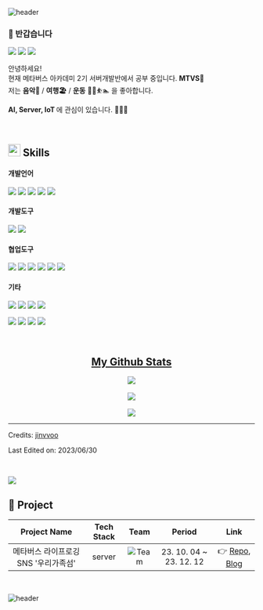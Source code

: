 ![header](https://capsule-render.vercel.app/api?type=waving&height=250&color=0:B22222,50:C23352&text=백엔드%20개발자%20'김진우'%20입니다&fontAlign=50&fontSize=50&fontColor=FFFFFF&section=header&reversal=false&textBg=false&descAlign=72)

### 🤞 반갑습니다
<p>
  <a href="https://blog.naver.com" target="_blank"><img src="https://img.shields.io/badge/BLOG-282828?style=flat-square&logo=Notion&logoColor=white"/></a>
  <a href="https://www.instagram.com/" target="_blank"><img src="https://img.shields.io/badge/insta-CB3F7C?style=flat-square&logo=Instagram&logoColor=white"/></a>
  <a href="mailto:jinvvookim@gmail.com" target="_blank"><img src="https://img.shields.io/badge/Gmail-EA4335?style=flat-square&logo=Gmail&logoColor=white"/></a>
</p>


<p>
 
  안녕하세요!  <img src="https://media.giphy.com/media/hvRJCLFzcasrR4ia7z/giphy.gif" width="15"> <br>
  현재 메타버스 아카데미 2기 서버개발반에서 공부 중입니다. <b>MTVS🚀</b> <br>
  저는 <b> 음악</b>🎸 / <b> 여행🏖️</b> / <b>운동</b> 🚴‍♂️️⛹️🏊  을 좋아합니다. <br>

  <b> AI, Server, IoT </b> 에 관심이 있습니다. 👨🏻‍💻
</p>

<br>

## <img src="https://media2.giphy.com/media/QssGEmpkyEOhBCb7e1/giphy.gif?cid=ecf05e47a0n3gi1bfqntqmob8g9aid1oyj2wr3ds3mg700bl&rid=giphy.gif" width ="25"><b> Skills</b>

#### 개발언어
<p>
  <img src="https://img.shields.io/badge/Python-3776AB?style=flat-square&logo=python&logoColor=white">
  <img src="https://img.shields.io/badge/Java-007396?style=flat-square&logo=java&logoColor=white"/>
  <img src="https://img.shields.io/badge/HTML5-E34F26?style=flat-square&logo=HTML5&logoColor=white"/>
  <img src="https://img.shields.io/badge/CSS3-1572B6?style=flat-square&logo=CSS3&logoColor=white"/>
  <img src="https://img.shields.io/badge/JavaScript-F7DF1E?style=flat-square&logo=JavaScript&logoColor=white"/>
</p>

#### 개발도구
<p>
  <img src="https://img.shields.io/badge/VSCODE-007ACC?style=flat-square&logo=visualstudiocode&logoColor=white">
  <img src="https://img.shields.io/badge/IntelliJ IDEA-000000?style=flat-square&logo=IntelliJ IDEA&logoColor=white"/>
</p>

#### 협업도구
<p>
  <img src="https://img.shields.io/badge/Git-F05032?style=flat-square&logo=Git&logoColor=white"/>
  <img src="https://img.shields.io/badge/GitHub-181717?style=flat-square&logo=GitHub&logoColor=white"/>
  <img src="https://img.shields.io/badge/Sourcetree-0052CC?style=flat-square&logo=sourcetree&logoColor=white">
  <img src="https://img.shields.io/badge/Notion-000000?style=flat-square&logo=notion&logoColor=white">
  <img src="https://img.shields.io/badge/slack-4A154B?style=flat-square&logo=slack&logoColor=white">
  <img src="https://img.shields.io/badge/discord-%235865F2.svg?style=flat-square&logo=discord&logoColor=white">
</p>

#### 기타
<p>
  <img src="https://img.shields.io/badge/Spring-6DB33F?style=flat-square&logo=Spring&logoColor=white"/>
  <img src="https://img.shields.io/badge/BootStrap-7952B3?style=flat-square&logo=BootStrap&logoColor=white"/>
  <img src="https://img.shields.io/badge/React-blue?style=flat-square&logo=React&logoColor=white"/> 
  <img src="https://img.shields.io/badge/ReactQuery-midnightblue?style=flat-square&logo=ReactQuery&logoColor=white"/>   
</p>
<p>
  <img src="https://img.shields.io/badge/MySQL-4479A1?style=flat-square&logo=MySQL&logoColor=white"/>
  <img src="https://img.shields.io/badge/AWS-232f3e?style=flat-square&logo=amazon&logoColor=white"/>  
  <img src="https://img.shields.io/badge/Amazon EC2-FF9900?style=flat-square&logo=Amazon EC2&logoColor=white"/>
  <img src="https://img.shields.io/badge/apache tomcat-F8DC75?style=flat-square&logo=apachetomcat&logoColor=white">
</p>

<br>


<h2 align="center"><u>My Github Stats</u></h2>
<p align="center">
<img align="center" src="https://github-readme-stats.vercel.app/api/top-langs/?username=jinvvoo&layout=compact&theme=github_dark&langs_count=10&exclude_repo=kasweb">
<br>
<br>
<img align="center" src="https://github-readme-stats.vercel.app/api?username=jinvvoo&count_private=true&show_icons=trueline_height=21&theme=github_dark">	
<br>
<br>
<img align="center" src="https://github-readme-streak-stats.herokuapp.com/?user=jinvvoo&theme=holi-theme">
</p>



-----
<p>

Credits: [jinvvoo](https://github.com/jinvvoo)

Last Edited on: 2023/06/30

<br>

<p align="left">
  <a href="https://hits.seeyoufarm.com"><img src="https://hits.seeyoufarm.com/api/count/incr/badge.svg?url=https%3A%2F%2Fgithub.com%2Fjinvvoo&count_bg=%2379C83D&title_bg=%2386757E&icon=github.svg&icon_color=%23E1DEDE&title=hits&edge_flat=false"/></a>
</p>

</p>


## 📃 Project

|Project Name|Tech Stack|Team|   Period   |Link|
|:---:|:---:|:---:|:---:|:---:|
|메타버스 라이프로깅 SNS '우리가족섬'|server|![Team](https://img.shields.io/badge/Team-red)| 23. 10. 04 ~ 23. 12. 12	|👉 [Repo](https://github.com/), [Blog](https://velog.io/@)|

<br>
 

![header](https://capsule-render.vercel.app/api?type=waving&color=0:B22222,50:C23352&height=250&width=400&section=footer&text=Thank%20you%20&fontSize=50&fontColor=FFFFFF)
